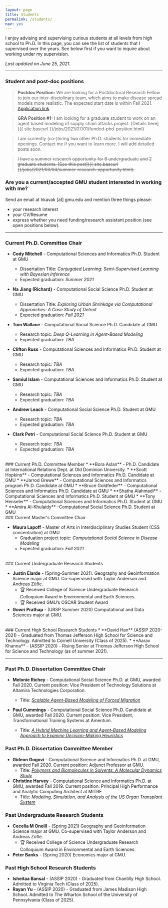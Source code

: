 ```yaml
---
layout: page
title: Students
permalink: /students/
nav: yes
---
```


I enjoy advising and supervising curious students at all levels from high school to Ph.D. In this page, you can see the list of students that I supervised over the years. See below first if you want to inquire about working under my supervision.

*Last updated on June 25, 2021.*

---

### Student and post-doc positions

> **Postdoc Position:** We are looking for a Postdoctoral Research Fellow to join our inter-disciplinary team, which aims to make disease spread models more realistic. The expected start date is within Fall 2021. [Application link](https://jobs.gmu.edu/postings/50646).

> **GRA Position &#35;1:** I am looking for a graduate student to work on an agent based modeling of supply chain attacks project. [Details here]({{ site.baseurl }}/jobs/2021/07/01/funded-phd-position.html)

> I am currently (co-)hiring two other Ph.D. students for immediate openings. Contact me if you want to learn more. I will add detailed posts soon.

> ~~I have a summer research opportunity for 6 undergraduate and 2 graduate students. [See this post]({{ site.baseurl }}/jobs/2021/03/04/summer-research-opportunity.html).~~


### Are you a current/accepted GMU student interested in working with me?
Send an email at hkavak [at] gmu.edu and mention three things please:  
* your research interest
* your CV/Resume 
* express whether you need funding/research assistant position (see open positions below).

<!-- 
### ASSIP 2021 applicants
Thank you for your interest in ASSIP 2021. I have received staggering 105 student applications to work in my research group and started evaluating candidates. If you're on my short list, you should receive an invitation email by March 15, 2021.
-->

---
  
### Current Ph.D. Committee Chair

  
* **Cody Mitchell** - Computational Sciences and Informatics Ph.D. Student at GMU
  * Dissertation Title: *Conjugated Learning: Semi-Supervised Learning with Bayesian Inference*
  * Expected graduation: *Summer 2021*
  
* **Na Jiang (Richard)** - Computational Social Science Ph.D. Student at GMU
  * Dissertation Title: *Exploring Urban Shrinkage via Computational Approaches: A Case Study of Detroit*
  * Expected graduation: *Fall 2021*
  
* **Tom Wallace** - Computational Social Science Ph.D. Candidate at GMU
  * Research topic: *Deep Q-Learning in Agent-Based Modeling*
  * Expected graduation: *TBA*
  
* **Clifton Russ** - Computational Sciences and Informatics Ph.D. Student at GMU
  * Research topic: *TBA*
  * Expected graduation: *TBA*
  
* **Samiul Islam** - Computational Sciences and Informatics Ph.D. Student at GMU
  * Research topic: *TBA*
  * Expected graduation: *TBA*
  
* **Andrew Leach** - Computational Social Science Ph.D. Student at GMU
  * Research topic: *TBA*
  * Expected graduation: *TBA*
  
* **Clark Petri** - Computational Social Science Ph.D. Student at GMU
  * Research topic: *TBA*
  * Expected graduation: *TBA*

<br/>
### Current Ph.D. Committee Member
* **Bora Aslan** - Ph.D. Candidate at International Relations Dept. at Old Dominion University.
* **Scott Hopkins** - Computational Sciences and Informatics Ph.D. Candidate at GMU 
* **Jarrod Grewe** - Computational Sciences and Informatics program Ph.D. Candidate  at GMU
* **Bruce Goldfeder** - Computational Sciences and Informatics Ph.D. Candidate at GMU
* **Shatha Alahmadi** - Computational Sciences and Informatics Ph.D. Student at GMU
* **Tony Henseler** - Computational Sciences and Informatics Ph.D. Student at GMU
* **Amira Al-Khulaidy** -Computational Social Science Ph.D. Student at GMU


<br/>
### Current Master's Committee Chair

* **Maura Lapoff** - Master of Arts in Interdisciplinary Studies Student (CSS concentration)  at GMU
  * Graduation project topic: *Computational Social Science in Disease Modeling*
  * Expected graduation: *Fall 2021*
  

<br/>
### Current Undergraduate Research Students

* **Justin Elarde** - (Spring-Summer 2021). Geography and Geoinformation Science major at GMU. Co-supervised with Taylor Anderson and Andreas Züfle.
    * 🏆 Received College of Science Undergraduate Research Colloquium Award in Environmental and Earth Sciences.
    * 🏆 Received GMU’s OSCAR Student Award
* **Gowri Prathap** - (URSP Summer 2020) Computational and Data Sciences major at GMU. 

<br/>
### Current High School Research Students
* **David Han** (ASSIP 2020-2021) - Graduated from Thomas Jefferson High School for Science and Technology. Admitted to Cornell University (Class of 2025).
* **Aarav Khanna** - (ASSIP 2020) - Rising Senior at Thomas Jefferson High School for Science and Technology (as of summer 2021).

---

### Past Ph.D. Dissertation Committee Chair
* **Melonie Richey** - Computational Social Science Ph.D.  at GMU, awarded Fall 2020. Current position: Vice President of Technology Solutions at Altamira Technologies Corporation.
  * Title: [*Scalable Agent-Based Modeling of Forced Migration*](https://www.proquest.com/docview/2476160231)
  
* **Paul Cummings** - Computational Social Science Ph.D. Candidate at GMU, awarded Fall 2020. Current position: Vice President, Transformational Training Systems at Amentum.
  * Title: [*A Hybrid Machine Learning and Agent-Based Modeling Approach to Examine Decision-Making Heuristics*](https://www.proquest.com/docview/2476545206)

### Past Ph.D. Dissertation Committee Member
* **Gideon Gogovi** - Computational Science and Informatics Ph.D. at GMU, awarded Fall 2020. Current position: Adjunct Professor at GMU.
  * Title: [*Polymers and Biomolecules in Solvents: A Molecular Dynamics Study*](https://www.proquest.com/docview/2476829588)  
* **Christine Harvey** - Computational Science and Informatics Ph.D. at GMU, awarded Fall 2019. Current position: Principal High Performance and Analytic Computing Architect at MITRE
  * Title: [*Modeling, Simulation, and Analysis of the US Organ Transplant System*](https://www.proquest.com/docview/2379670232)  


### Past Undergraduate Research Students
* **Cecelia M Oneill** - (Spring 2021) Geography and Geoinformation Science major at GMU. Co-supervised with Taylor Anderson and Andreas Züfle.
    * 🏆 Received College of Science Undergraduate Research Colloquium Award in Environmental and Earth Sciences.
* **Peter Banks** - (Spring 2020) Economics major at GMU.

### Past High School Research Students
* **Isheitaa Bansal** - (ASSIP 2020) - Graduated from Chantilly High School. Admitted to Virginia Tech (Class of 2025).
* **Rayan Yu** - (ASSIP 2020) - Graduated from James Madison High School. Admitted to The Wharton School of the University of Pennsylvania (Class of 2025).

